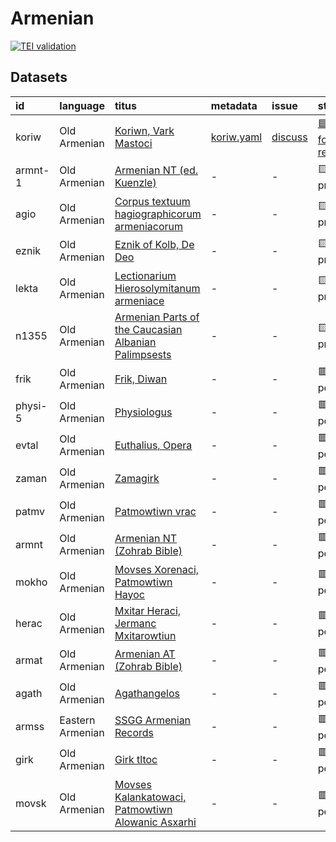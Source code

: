 # Armenian
[![TEI validation](https://github.com/TITUS-2-0/armenian/actions/workflows/validate_data.yaml/badge.svg?branch=main)](https://github.com/TITUS-2-0/armenian/actions/workflows/validate_data.yaml)
## Datasets
| id      | language         | titus                                                                                                                   | metadata                                                                         | issue                                                     | status                                                              |
|:--------|:-----------------|:------------------------------------------------------------------------------------------------------------------------|:---------------------------------------------------------------------------------|:----------------------------------------------------------|:--------------------------------------------------------------------|
| koriw   | Old Armenian     | [Koriwn, Vark Mastoci](http://titus.uni-frankfurt.de/texte/etcs/arm/koriwn/koriw.htm)                                   | [koriw.yaml](https://github.com/TITUS-2-0/metadata/blob/main/curated/koriw.yaml) | [discuss](https://github.com/TITUS-2-0/armenian/issues/1) | [🟦 ready for review](https://github.com/TITUS-2-0/armenian/pull/4) |
| armnt-1 | Old Armenian     | [Armenian NT (ed. Kuenzle)](http://titus.uni-frankfurt.de/texte/etcc/arm/armntbk/armnt.htm)                             | -                                                                                | -                                                         | 🟨 in progress                                                      |
| agio    | Old Armenian     | [Corpus textuum hagiographicorum armeniacorum](http://titus.uni-frankfurt.de/texte/etcs/arm/agio/agio.htm)              | -                                                                                | -                                                         | 🟨 in progress                                                      |
| eznik   | Old Armenian     | [Eznik of Kolb, De Deo](http://titus.uni-frankfurt.de/texte/etcs/arm/eznik/eznik.htm)                                   | -                                                                                | -                                                         | 🟨 in progress                                                      |
| lekta   | Old Armenian     | [Lectionarium Hierosolymitanum armeniace](http://titus.uni-frankfurt.de/texte/etcs/arm/lektarm/lekta.htm)               | -                                                                                | -                                                         | 🟨 in progress                                                      |
| n1355   | Old Armenian     | [Armenian Parts of the Caucasian Albanian Palimpsests](http://titus.uni-frankfurt.de/texte/etcc/arm/n1355arm/n1355.htm) | -                                                                                | -                                                         | 🟨 in progress                                                      |
| frik    | Old Armenian     | [Frik, Diwan](http://titus.uni-frankfurt.de/texte/etcs/arm/frik/frik.htm)                                               | -                                                                                | -                                                         | 🟥 pending                                                          |
| physi-5 | Old Armenian     | [Physiologus](http://titus.uni-frankfurt.de/texte/etcs/arm/physiom/physi.htm)                                           | -                                                                                | -                                                         | 🟥 pending                                                          |
| evtal   | Old Armenian     | [Euthalius, Opera](http://titus.uni-frankfurt.de/texte/etcs/arm/evtali/evtal.htm)                                       | -                                                                                | -                                                         | 🟥 pending                                                          |
| zaman   | Old Armenian     | [Zamagirk](http://titus.uni-frankfurt.de/texte/etcs/arm/zamanak/zaman.htm)                                              | -                                                                                | -                                                         | 🟥 pending                                                          |
| patmv   | Old Armenian     | [Patmowtiwn vrac](http://titus.uni-frankfurt.de/texte/etcs/arm/patmvrac/patmv.htm)                                      | -                                                                                | -                                                         | 🟥 pending                                                          |
| armnt   | Old Armenian     | [Armenian NT (Zohrab Bible)](http://titus.uni-frankfurt.de/texte/etcs/arm/zohrab/armnt/armnt.htm)                       | -                                                                                | -                                                         | 🟥 pending                                                          |
| mokho   | Old Armenian     | [Movses Xorenaci, Patmowtiwn Hayoc](http://titus.uni-frankfurt.de/texte/etcs/arm/mokhor/mokho.htm)                      | -                                                                                | -                                                         | 🟥 pending                                                          |
| herac   | Old Armenian     | [Mxitar Heraci, Jermanc Mxitarowtiun](http://titus.uni-frankfurt.de/texte/etcs/arm/heraci/herac.htm)                    | -                                                                                | -                                                         | 🟥 pending                                                          |
| armat   | Old Armenian     | [Armenian AT (Zohrab Bible)](http://titus.uni-frankfurt.de/texte/etcs/arm/zohrab/armat/armat.htm)                       | -                                                                                | -                                                         | 🟥 pending                                                          |
| agath   | Old Armenian     | [Agathangelos](http://titus.uni-frankfurt.de/texte/etcs/arm/agath/agath.htm)                                            | -                                                                                | -                                                         | 🟥 pending                                                          |
| armss   | Eastern Armenian | [SSGG Armenian Records](http://titus.uni-frankfurt.de/texte/etce/cauc/armen/armssgg/armss.htm)                          | -                                                                                | -                                                         | 🟥 pending                                                          |
| girk    | Old Armenian     | [Girk tltoc](http://titus.uni-frankfurt.de/texte/etcs/arm/girk/girk.htm)                                                | -                                                                                | -                                                         | 🟥 pending                                                          |
| movsk   | Old Armenian     | [Movses Kalankatowaci, Patmowtiwn Alowanic Asxarhi](http://titus.uni-frankfurt.de/texte/etcs/arm/movskal/movsk.htm)     | -                                                                                | -                                                         | 🟥 pending                                                          |
